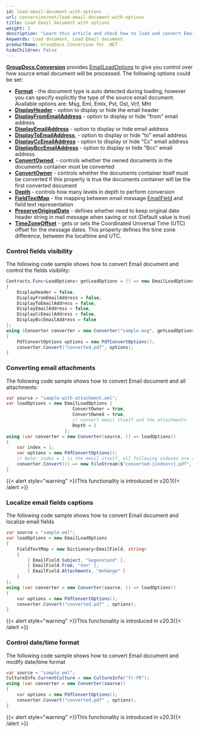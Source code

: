 ```yaml
---
id: load-email-document-with-options
url: conversion/net/load-email-document-with-options
title: Load Email document with options
weight: 3
description: "Learn this article and check how to load and convert Email documents with advanced options using GroupDocs.Conversion for .NET API."
keywords: Load document, Load Email document
productName: GroupDocs.Conversion for .NET
hideChildren: False
---
```

[**GroupDocs.Conversion**](https://products.groupdocs.com/conversion/net) provides [EmailLoadOptions](https://reference.groupdocs.com/conversion/net/groupdocs.conversion.options.load/emailloadoptions) to give you control over how source email document will be processed. The following options could be set:

*   **[Format](https://reference.groupdocs.com/conversion/net/groupdocs.conversion.options.load/emailloadoptions/format)** - the document type is auto detected during loading, however you can specify explicitly the type of the source email document. Available options are: Msg, Eml, Emlx, Pst, Ost, Vcf, Mht 
*   **[DisplayHeader](https://reference.groupdocs.com/conversion/net/groupdocs.conversion.options.load/emailloadoptions/displayheader)** - option to display or hide the email header  
*   **[DisplayFromEmailAddress](https://reference.groupdocs.com/conversion/net/groupdocs.conversion.options.load/emailloadoptions/displayfromemailaddress)** - option to display or hide "from" email address
*   **[DisplayEmailAddress](https://reference.groupdocs.com/conversion/net/groupdocs.conversion.options.load/emailloadoptions/displayemailaddress)** - option to display or hide email address
*   [**DisplayToEmailAddress** ](https://reference.groupdocs.com/conversion/net/groupdocs.conversion.options.load/emailloadoptions/displaytoemailaddress) - option to display or hide "to" email address
*   **[DisplayCcEmailAddress](https://reference.groupdocs.com/conversion/net/groupdocs.conversion.options.load/emailloadoptions/displayccemailaddress)** - option to display or hide "Cc" email address
*   **[DisplayBccEmailAddress](https://reference.groupdocs.com/conversion/net/groupdocs.conversion.options.load/emailloadoptions/displaybccemailaddress)** - option to display or hide "Bcc" email address
*   **[ConvertOwned ](https://reference.groupdocs.com/conversion/net/groupdocs.conversion.options.load/emailloadoptions/convertowned)** - controls whether the owned documents in the documents container must be converted
*   **[ConvertOwner](https://reference.groupdocs.com/conversion/net/groupdocs.conversion.options.load/emailloadoptions/convertowner)** - controls whether the documents container itself must be converted If this property is true the documents container will be the first converted document
*   **[Depth](https://reference.groupdocs.com/conversion/net/groupdocs.conversion.options.load/emailloadoptions/depth)** - controls how many levels in depth to perform conversion
*   **[FieldTextMap](https://reference.groupdocs.com/conversion/net/groupdocs.conversion.options.load/emailloadoptions/fieldtextmap)** - the mapping between email message [EmailField](https://reference.groupdocs.com/conversion/net/groupdocs.conversion.options.load/emailfield) and field text representation
*   **[PreserveOriginalDate](https://reference.groupdocs.com/conversion/net/groupdocs.conversion.options.load/emailloadoptions/preserveoriginaldate)** - defines whether need to keep original date header string in mail message when saving or not (Default value is true)
*   **[TimeZoneOffset](https://reference.groupdocs.com/conversion/net/groupdocs.conversion.options.load/emailloadoptions/timezoneoffset)** - gets or sets the Coordinated Universal Time (UTC) offset for the message dates. This property defines the time zone difference, between the localtime and UTC.

### Control fields visibility

The following code sample shows how to convert Email document and control the fields visibility:

```csharp
Contracts.Func<LoadOptions> getLoadOptions = () => new EmailLoadOptions
{
    DisplayHeader = false,
    DisplayFromEmailAddress = false,
    DisplayToEmailAddress = false,
    DisplayEmailAddress = false,
    DisplayCcEmailAddress = false,
    DisplayBccEmailAddress = false
};
using (Converter converter = new Converter("sample.msg", getLoadOptions))
{
    PdfConvertOptions options = new PdfConvertOptions();
    converter.Convert("converted.pdf", options);
}
```

### Converting email attachments

The following code sample shows how to convert Email document and all attachments:

```csharp
var source = "sample-with-attachment.eml";
var loadOptions = new EmailLoadOptions {
                         ConvertOwner = true,
                         ConvertOwned = true,
                         // convert email itself and the attachments
                         Depth = 2
                      };
using (var converter = new Converter(source, () => loadOptions))
{
    var index = 1;
    var options = new PdfConvertOptions();
    // Note: index = 1 is the email itself, all following indexes are attachments
    converter.Convert(() => new FileStream($"converted-{index++}.pdf", FileMode.Create) , options);
}
```

{{< alert style="warning" >}}This functionality is introduced in v20.1{{< /alert >}}

### Localize email fields captions

The following code sample shows how to convert Email document and localize email fields

```csharp
var source = "sample.eml";
var loadOptions = new EmailLoadOptions
{
    FieldTextMap = new Dictionary<EmailField, string>
    {
        { EmailField.Subject, "Gegenstand" },
        { EmailField.From, "Von" },
        { EmailField.Attachments, "Anhänge" }
    }
};
using (var converter = new Converter(source, () => loadOptions))
{
    var options = new PdfConvertOptions();
    converter.Convert("converted.pdf" , options);
}


```

{{< alert style="warning" >}}This functionality is introduced in v20.3{{< /alert >}}

### Control date/time format

The following code sample shows how to convert Email document and modify date/time format

```csharp
var source = "sample.eml";
CultureInfo.CurrentCulture = new CultureInfo("fr-FR");
using (var converter = new Converter(source))
{
    var options = new PdfConvertOptions();
    converter.Convert("converted.pdf" , options);
}
```

{{< alert style="warning" >}}This functionality is introduced in v20.3{{< /alert >}}
